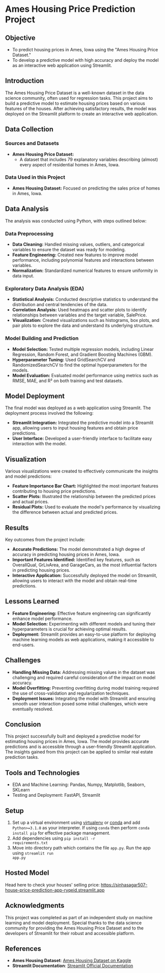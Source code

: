 # Ames Housing Price Prediction Project 

## Objective
- To predict housing prices in Ames, Iowa using the "Ames Housing Price Dataset."
- To develop a predictive model with high accuracy and deploy the model as an interactive web application using Streamlit.

## Introduction
The Ames Housing Price Dataset is a well-known dataset in the data science community, often used for regression tasks. This project aims to build a predictive model to estimate housing prices based on various features of the houses. After achieving satisfactory results, the model was deployed on the Streamlit platform to create an interactive web application.

## Data Collection

### Sources and Datasets
- **Ames Housing Price Dataset:**
  - A dataset that includes 79 explanatory variables describing (almost) every aspect of residential homes in Ames, Iowa.

### Data Used in this Project
- **Ames Housing Dataset:** Focused on predicting the sales price of homes in Ames, Iowa.

## Data Analysis
The analysis was conducted using Python, with steps outlined below:

### Data Preprocessing
- **Data Cleaning:** Handled missing values, outliers, and categorical variables to ensure the dataset was ready for modeling.
- **Feature Engineering:** Created new features to improve model performance, including polynomial features and interactions between variables.
- **Normalization:** Standardized numerical features to ensure uniformity in data input.

### Exploratory Data Analysis (EDA)
- **Statistical Analysis:** Conducted descriptive statistics to understand the distribution and central tendencies of the data.
- **Correlation Analysis:** Used heatmaps and scatter plots to identify relationships between variables and the target variable, SalePrice.
- **Visualization:** Created visualizations such as histograms, box plots, and pair plots to explore the data and understand its underlying structure.

### Model Building and Prediction
- **Model Selection:** Tested multiple regression models, including Linear Regression, Random Forest, and Gradient Boosting Machines (GBM).
- **Hyperparameter Tuning:** Used GridSearchCV and RandomizedSearchCV to find the optimal hyperparameters for the models.
- **Model Evaluation:** Evaluated model performance using metrics such as RMSE, MAE, and R² on both training and test datasets.

## Model Deployment
The final model was deployed as a web application using Streamlit. The deployment process involved the following:
- **Streamlit Integration:** Integrated the predictive model into a Streamlit app, allowing users to input housing features and obtain price predictions.
- **User Interface:** Developed a user-friendly interface to facilitate easy interaction with the model.

## Visualization
Various visualizations were created to effectively communicate the insights and model predictions:
- **Feature Importance Bar Chart:** Highlighted the most important features contributing to housing price predictions.
- **Scatter Plots:** Illustrated the relationship between the predicted prices and actual prices.
- **Residual Plots:** Used to evaluate the model's performance by visualizing the difference between actual and predicted prices.

## Results
Key outcomes from the project include:
- **Accurate Predictions:** The model demonstrated a high degree of accuracy in predicting housing prices in Ames, Iowa.
- **Important Features Identified:** Identified key features, such as OverallQual, GrLivArea, and GarageCars, as the most influential factors in predicting housing prices.
- **Interactive Application:** Successfully deployed the model on Streamlit, allowing users to interact with the model and obtain real-time predictions.

## Lessons Learned
- **Feature Engineering:** Effective feature engineering can significantly enhance model performance.
- **Model Selection:** Experimenting with different models and tuning their hyperparameters is crucial for achieving optimal results.
- **Deployment:** Streamlit provides an easy-to-use platform for deploying machine learning models as web applications, making it accessible to end-users.

## Challenges
- **Handling Missing Data:** Addressing missing values in the dataset was challenging and required careful consideration of the impact on model accuracy.
- **Model Overfitting:** Preventing overfitting during model training required the use of cross-validation and regularization techniques.
- **Deployment Issues:** Integrating the model with Streamlit and ensuring smooth user interaction posed some initial challenges, which were eventually resolved.

## Conclusion
This project successfully built and deployed a predictive model for estimating housing prices in Ames, Iowa. The model provides accurate predictions and is accessible through a user-friendly Streamlit application. The insights gained from this project can be applied to similar real estate prediction tasks.

## Tools and Technologies 
- EDA and Machine Learning: Pandas, Numpy, Matplotlib, Seaborn, SKLearn
- Testing and Deployment: FastAPI, Streamlit 

## Setup
1. Set up a virtual environment using [virtualenv](https://packaging.python.org/en/latest/guides/installing-using-pip-and-virtual-environments/#creating-a-virtual-environment) or [conda](https://conda.io/projects/conda/en/latest/user-guide/tasks/manage-environments.html) and add <code>Python>=3.1.0</code> as your interpreter. If using <code>conda</code> then perform <code>conda install pip</code> for effective package management.  
2. Add dependencies using <code>pip install -r requirements.txt</code>
3. Move into directory path which contains the file <code>app.py</code>. Run the app using <code>streamlit run app.py</code>

## Hosted Model
Head here to check your houses' selling price: https://sinhasagar507-house-price-prediction-app-ryqeid.streamlit.app

## Acknowledgments
This project was completed as part of an independent study on machine learning and model deployment. Special thanks to the data science community for providing the Ames Housing Price Dataset and to the developers of Streamlit for their robust and accessible platform.

## References
- **Ames Housing Dataset**: [Ames Housing Dataset on Kaggle](https://www.kaggle.com/c/house-prices-advanced-regression-techniques/data)
- **Streamlit Documentation**: [Streamlit Official Documentation](https://docs.streamlit.io/)
